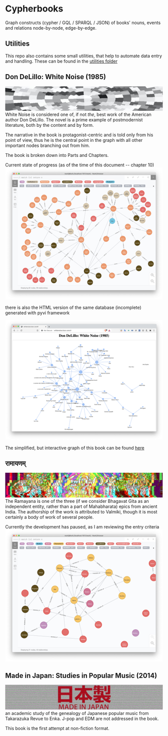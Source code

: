 # Cypherbooks

Graph constructs (cypher / GQL / SPARQL / JSON) of books' nouns, events and relations node-by-node, edge-by-edge.

## Utilities

This repo also contains some small utilities, that help to automate data entry and handling. These can be found in the [utilities folder](https://github.com/evilcloud/cypherbooks/tree/master/utils)

## Don DeLillo: White Noise (1985)

![](media/delillo_white_noise.jpg)
White Noise is considered one of, if not _the_, best work of the American author Don DeLillo. The novel is a prime example of postmodernist literature, both by the content and by form.

The narrative in the book is protagonist-centric and is told only from his point of view, thus he is the central point in the graph with all other important nodes branching out from him.

The book is broken down into Parts and Chapters.

Current state of progress (as of the time of this document -- chapter 10)
![](media/white_noise_graph.png)

there is also the HTML version of the same database (incomplete) generated with pyvi framework

![](media/pyvi_white_noise.png)

The simplified, but interactive graph of this book can be found [here](http://whitenoise.kissr.com/#)

## रामायणम्

![](media/ramayana.jpg)
The Ramayana is one of the three (if we consider Bhagavat Gita as an independent entity, rather than a part of Mahabharata) epics from ancient India. The authorship of the work is attributed to Valmiki, though it is most certainly a body of work of several people.

Currently the development has paused, as I am reviewing the entry criteria
![](media/ramanyana_graph.png)

## Made in Japan: Studies in Popular Music (2014)

![](media/made_in_japan.jpg)
an academic study of the genealogy of Japanese popular music from Takarazuka Revue to Enka. J-pop and EDM are not addressed in the book.

This book is the first attempt at non-fiction format.
